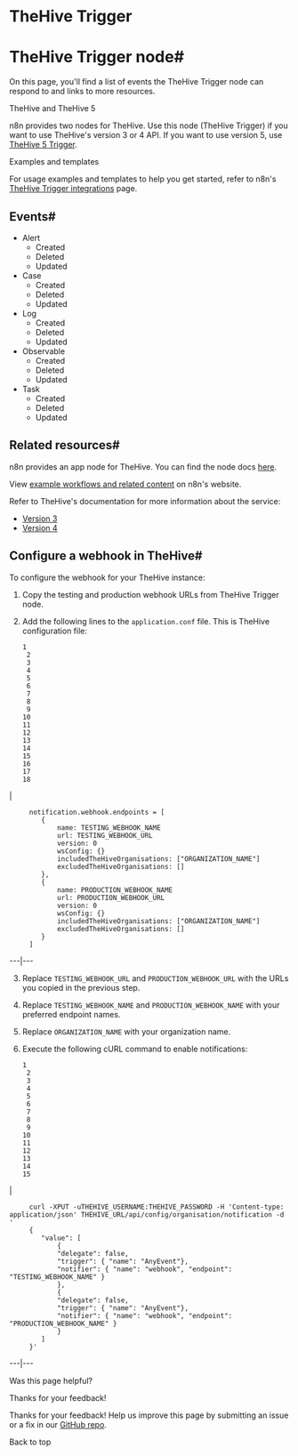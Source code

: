 # TheHive Trigger

[ ](https://github.com/n8n-io/n8n-docs/edit/main/docs/integrations/builtin/trigger-nodes/n8n-nodes-base.thehivetrigger.md "Edit this page")

# TheHive Trigger node#

On this page, you'll find a list of events the TheHive Trigger node can respond to and links to more resources.

TheHive and TheHive 5

n8n provides two nodes for TheHive. Use this node (TheHive Trigger) if you want to use TheHive's version 3 or 4 API. If you want to use version 5, use [TheHive 5 Trigger](../n8n-nodes-base.thehive5trigger/).

Examples and templates

For usage examples and templates to help you get started, refer to n8n's [TheHive Trigger integrations](https://n8n.io/integrations/thehive-trigger/) page.

## Events#

  * Alert 
    * Created
    * Deleted
    * Updated
  * Case
    * Created
    * Deleted
    * Updated
  * Log
    * Created
    * Deleted
    * Updated
  * Observable
    * Created
    * Deleted
    * Updated
  * Task
    * Created
    * Deleted
    * Updated



## Related resources#

n8n provides an app node for TheHive. You can find the node docs [here](../../app-nodes/n8n-nodes-base.thehive/).

View [example workflows and related content](https://n8n.io/integrations/thehive-trigger/) on n8n's website.

Refer to TheHive's documentation for more information about the service:

  * [Version 3](https://docs.thehive-project.org/thehive/legacy/thehive3/api/)
  * [Version 4](https://docs.thehive-project.org/cortex/api/api-guide/)



## Configure a webhook in TheHive#

To configure the webhook for your TheHive instance:

  1. Copy the testing and production webhook URLs from TheHive Trigger node.
  2. Add the following lines to the `application.conf` file. This is TheHive configuration file:
         
         1
          2
          3
          4
          5
          6
          7
          8
          9
         10
         11
         12
         13
         14
         15
         16
         17
         18

| 
         
         notification.webhook.endpoints = [
         	{
         		name: TESTING_WEBHOOK_NAME
         		url: TESTING_WEBHOOK_URL
         		version: 0
         		wsConfig: {}
         		includedTheHiveOrganisations: ["ORGANIZATION_NAME"]
         		excludedTheHiveOrganisations: []
         	},
         	{
         		name: PRODUCTION_WEBHOOK_NAME
         		url: PRODUCTION_WEBHOOK_URL
         		version: 0
         		wsConfig: {}
         		includedTheHiveOrganisations: ["ORGANIZATION_NAME"]
         		excludedTheHiveOrganisations: []
         	}
         ]
           
  
---|---  
  
  3. Replace `TESTING_WEBHOOK_URL` and `PRODUCTION_WEBHOOK_URL` with the URLs you copied in the previous step.

  4. Replace `TESTING_WEBHOOK_NAME` and `PRODUCTION_WEBHOOK_NAME` with your preferred endpoint names.
  5. Replace `ORGANIZATION_NAME` with your organization name.
  6. Execute the following cURL command to enable notifications: 
         
         1
          2
          3
          4
          5
          6
          7
          8
          9
         10
         11
         12
         13
         14
         15

| 
         
         curl -XPUT -uTHEHIVE_USERNAME:THEHIVE_PASSWORD -H 'Content-type: application/json' THEHIVE_URL/api/config/organisation/notification -d '
         {
         	"value": [
         		{
         		"delegate": false,
         		"trigger": { "name": "AnyEvent"},
         		"notifier": { "name": "webhook", "endpoint": "TESTING_WEBHOOK_NAME" }
         		},
         		{
         		"delegate": false,
         		"trigger": { "name": "AnyEvent"},
         		"notifier": { "name": "webhook", "endpoint": "PRODUCTION_WEBHOOK_NAME" }
         		}
         	]
         }'
           
  
---|---  
  

Was this page helpful? 

Thanks for your feedback! 

Thanks for your feedback! Help us improve this page by submitting an issue or a fix in our [GitHub repo](https://github.com/n8n-io/n8n-docs). 

Back to top 
